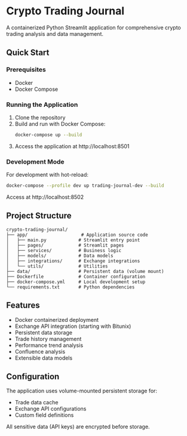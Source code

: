 # Crypto Trading Journal

A containerized Python Streamlit application for comprehensive crypto trading analysis and data management.

## Quick Start

### Prerequisites
- Docker
- Docker Compose

### Running the Application

1. Clone the repository
2. Build and run with Docker Compose:
   ```bash
   docker-compose up --build
   ```
3. Access the application at http://localhost:8501

### Development Mode

For development with hot-reload:
```bash
docker-compose --profile dev up trading-journal-dev --build
```
Access at http://localhost:8502

## Project Structure

```
crypto-trading-journal/
├── app/                    # Application source code
│   ├── main.py            # Streamlit entry point
│   ├── pages/             # Streamlit pages
│   ├── services/          # Business logic
│   ├── models/            # Data models
│   ├── integrations/      # Exchange integrations
│   └── utils/             # Utilities
├── data/                  # Persistent data (volume mount)
├── Dockerfile             # Container configuration
├── docker-compose.yml     # Local development setup
└── requirements.txt       # Python dependencies
```

## Features

- Docker containerized deployment
- Exchange API integration (starting with Bitunix)
- Persistent data storage
- Trade history management
- Performance trend analysis
- Confluence analysis
- Extensible data models

## Configuration

The application uses volume-mounted persistent storage for:
- Trade data cache
- Exchange API configurations
- Custom field definitions

All sensitive data (API keys) are encrypted before storage.